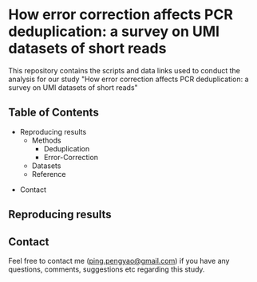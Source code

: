 # How error correction affects PCR deduplication: a survey on UMI datasets of short reads

This repository contains the scripts and data links used to conduct the analysis for our study "How error correction affects PCR deduplication: a survey on UMI datasets of short reads"

## Table of Contents

- Reproducing results
    - Methods
        - Deduplication
        - Error-Correction
    - Datasets
    - Reference
<!-- - License -->
<!-- - How to cite -->
- Contact

## Reproducing results

<!-- ## License -->

<!-- ## How to cite -->

## Contact
Feel free to contact me (ping.pengyao@gmail.com) if you have any questions, comments, suggestions etc regarding this study.

